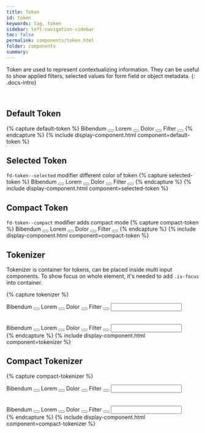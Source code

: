 ```yaml
---
title: Token
id: token
keywords: tag, token
sidebar: left-navigation-sidebar
toc: false
permalink: components/token.html
folder: components
summary:
---
```


Token are used to represent contextualizing information. They can be useful to show applied filters, selected values for form field or object metadata.
{: .docs-intro}

<br>

## Default Token
{% capture default-token %}
<span class="fd-token" role="button">
    Bibendum
    <button class="fd-token__close"></button>
</span>
<span class="fd-token" role="button">
    Lorem
    <button class="fd-token__close"></button>
</span>
<span class="fd-token" role="button">
    Dolor
    <button class="fd-token__close"></button>
</span>
<span class="fd-token" role="button">
    Filter
    <button class="fd-token__close"></button>
</span>
{% endcapture %}
{% include display-component.html component=default-token %}

## Selected Token
`fd-token--selected` modifier different color of token
{% capture selected-token %}
<span class="fd-token fd-token--selected" role="button">
    Bibendum
    <button class="fd-token__close"></button>
</span>
<span class="fd-token fd-token--selected" role="button">
    Lorem
    <button class="fd-token__close"></button>
</span>
<span class="fd-token fd-token--selected" role="button">
    Dolor
    <button class="fd-token__close"></button>
</span>
<span class="fd-token fd-token--selected" role="button">
    Filter
    <button class="fd-token__close"></button>
</span>
{% endcapture %}
{% include display-component.html component=selected-token %}

## Compact Token
`fd-token--compact` modifier adds compact mode
{% capture compact-token %}
<span class="fd-token fd-token--compact" role="button">
    Bibendum
    <button class="fd-token__close"></button>
</span>
<span class="fd-token fd-token--compact" role="button">
    Lorem
    <button class="fd-token__close"></button>
</span>
<span class="fd-token fd-token--compact" role="button">
    Dolor
    <button class="fd-token__close"></button>
</span>
<span class="fd-token fd-token--compact" role="button">
    Filter
    <button class="fd-token__close"></button>
</span>
{% endcapture %}
{% include display-component.html component=compact-token %}


## Tokenizer
Tokenizer is container for tokens, can be placed inside multi input components. 
To show focus on whole element, it's needed to add `.is-focus` into container.

{% capture tokenizer %}
<div class="fd-tokenizer">
    <span class="fd-token" role="button">
        Bibendum
        <button class="fd-token__close"></button>
    </span>
    <span class="fd-token" role="button">
        Lorem
        <button class="fd-token__close"></button>
    </span>
    <span class="fd-token" role="button">
        Dolor
        <button class="fd-token__close"></button>
    </span>
    <span class="fd-token" role="button">
        Filter
        <button class="fd-token__close"></button>
    </span>
    <input class="fd-input fd-tokenizer__input" />
</div>
<br/><br/>
<div class="fd-tokenizer is-focus">
    <span class="fd-token" role="button">
        Bibendum
        <button class="fd-token__close"></button>
    </span>
    <span class="fd-token" role="button">
        Lorem
        <button class="fd-token__close"></button>
    </span>
    <span class="fd-token" role="button">
        Dolor
        <button class="fd-token__close"></button>
    </span>
    <span class="fd-token" role="button">
        Filter
        <button class="fd-token__close"></button>
    </span>
    <input class="fd-input fd-tokenizer__input" />
</div>
{% endcapture %}
{% include display-component.html component=tokenizer %}

## Compact Tokenizer
{% capture compact-tokenizer %}
<div class="fd-tokenizer fd-tokenizer--compact">
    <span class="fd-token fd-token--compact" role="button">
        Bibendum
        <button class="fd-token__close"></button>
    </span>
    <span class="fd-token fd-token--compact" role="button">
        Lorem
        <button class="fd-token__close"></button>
    </span>
    <span class="fd-token fd-token--compact" role="button">
        Dolor
        <button class="fd-token__close"></button>
    </span>
    <span class="fd-token fd-token--compact" role="button">
        Filter
        <button class="fd-token__close"></button>
    </span>
    <input class="fd-input fd-input--compact fd-tokenizer__input" />
</div>
<br/><br/>
<div class="fd-tokenizer fd-tokenizer--compact is-focus">
    <span class="fd-token fd-token--compact" role="button">
        Bibendum
        <button class="fd-token__close"></button>
    </span>
    <span class="fd-token fd-token--compact" role="button">
        Lorem
        <button class="fd-token__close"></button>
    </span>
    <span class="fd-token fd-token--compact" role="button">
        Dolor
        <button class="fd-token__close"></button>
    </span>
    <span class="fd-token fd-token--compact" role="button">
        Filter
        <button class="fd-token__close"></button>
    </span>
    <input class="fd-input fd-input--compact fd-tokenizer__input" />
</div>
{% endcapture %}
{% include display-component.html component=compact-tokenizer %}

